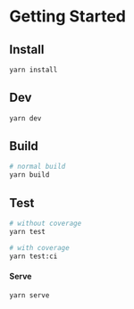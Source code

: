 # Getting Started

## Install

```sh
yarn install
```

## Dev

```sh
yarn dev
```

## Build

```sh
# normal build
yarn build
```

## Test

```sh
# without coverage
yarn test
```

```sh
# with coverage
yarn test:ci
```

#### Serve

```sh
yarn serve
```

